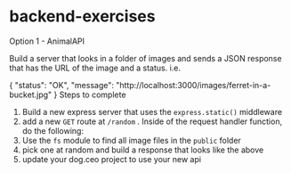 # backend-exercises
Option 1 - AnimalAPI
 

Build a server that looks in a folder of images and sends a JSON response that has the URL of the image and a status. i.e.

{
 "status": "OK",
 "message": "http://localhost:3000/images/ferret-in-a-bucket.jpg"
}
Steps to complete

1. Build a new express server that uses the `express.static()` middleware
2. add a new `GET` route at `/random` . Inside of the request handler function, do the following:
3. Use the `fs` module to find all image files in the `public` folder
4. pick one at random and build a response that looks like the above
5. update your dog.ceo project to use your new api
